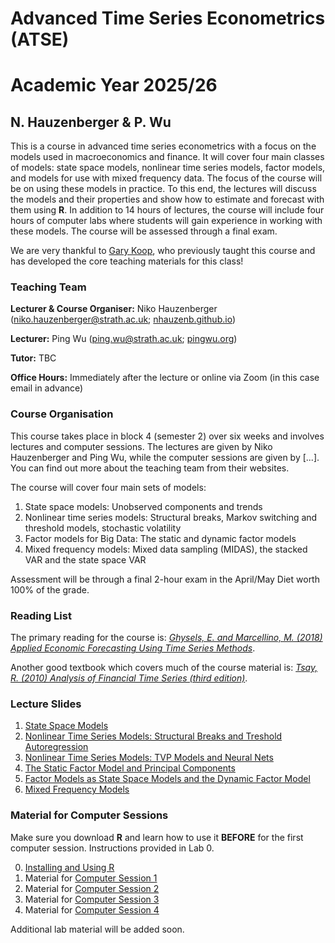 # Advanced Time Series Econometrics (ATSE) 
# Academic Year 2025/26
## N. Hauzenberger & P. Wu


This is a course in advanced time series econometrics with a focus on the models used in macroeconomics and finance. It will cover four main classes of models: state space models, nonlinear time series models, factor models, and models for use with mixed frequency data. The focus of the course will be on using these models in practice. To this end, the lectures will discuss the models and their properties and show how to estimate and forecast with them using **R**. In addition to 14 hours of lectures, the course will include four hours of computer labs where students will gain experience in working with these models. The course will be assessed through a final exam.

We are very thankful to [Gary Koop](https://sites.google.com/site/garykoop/home), who previously taught this course and has developed the core teaching materials for this class!

### Teaching Team

**Lecturer & Course Organiser:** Niko Hauzenberger ([niko.hauzenberger@strath.ac.uk](mailto:niko.hauzenberger@strath.ac.uk); [nhauzenb.github.io](https://nhauzenb.github.io/))

**Lecturer:** Ping Wu ([ping.wu@strath.ac.uk](mailto:ping.wu@strath.ac.uk); [pingwu.org](https://pingwu.org/))

**Tutor:** TBC

**Office Hours:** Immediately after the lecture or online via Zoom (in this case email in advance)

### Course Organisation

This course takes place in block 4 (semester 2) over six weeks and involves lectures and computer sessions. The lectures are given by Niko Hauzenberger and Ping Wu, while the computer sessions are given by [...]. You can find out more about the teaching team from their websites.

The course will cover four main sets of models: 

1. State space models: Unobserved components and trends
2. Nonlinear time series models: Structural breaks, Markov switching and threshold models, stochastic volatility
3. Factor models for Big Data: The static and dynamic factor models
4. Mixed frequency models: Mixed data sampling (MIDAS), the stacked VAR and the state space VAR

Assessment will be through a final 2-hour exam in the April/May Diet worth 100% of the grade.

### Reading List

The primary reading for the course is: [*Ghysels, E. and Marcellino, M. (2018) Applied Economic Forecasting Using Time Series Methods*](https://global.oup.com/academic/product/applied-economic-forecasting-using-time-series-methods-9780190622015?cc=gb&lang=en&).

Another good textbook which covers much of the course material is: [*Tsay, R. (2010) Analysis of Financial Time Series (third edition)*](https://www.wiley.com/en-gb/Analysis+of+Financial+Time+Series%2C+3rd+Edition-p-9780470414354).

### Lecture Slides

1. [State Space Models](./Lecture%20Slides/ATSE_State_Space_Models_2025.pdf) 
2. [Nonlinear Time Series Models: Structural Breaks and Treshold Autoregression](./Lecture%20Slides/ATSE_Nonlinear_Time_Series_Models_1_2025.pdf)
3. [Nonlinear Time Series Models: TVP Models and Neural Nets](./Lecture%20Slides/ATSE_Nonlinear_Time_Series_Models_2_2025.pdf)
4. [The Static Factor Model and Principal Components](./Lecture%20Slides/ATSE_Factor_Models_1_2025.pdf)
5. [Factor Models as State Space Models and the Dynamic Factor Model](./Lecture%20Slides/ATSE_Factor_Models_2_2025.pdf)
6. [Mixed Frequency Models](./Lecture%20Slides/ATSE_Mixed_Frequency_Models_2025.pdf)

### Material for Computer Sessions

Make sure you download **R** and learn how to use it **BEFORE** for the first computer session. Instructions provided in Lab 0. 

0. [Installing and Using R](./Lab%20Material/Lab%200)
1. Material for [Computer Session 1](./Lab%20Material/Lab%201)
2. Material for [Computer Session 2](./Lab%20Material/Lab%202)
3. Material for [Computer Session 3](./Lab%20Material/Lab%203)
4. Material for [Computer Session 4](./Lab%20Material/Lab%204)

Additional lab material will be added soon.
